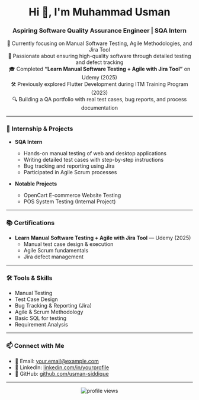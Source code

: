 <h1 align="center">Hi 👋, I'm Muhammad Usman</h1>
<h3 align="center">Aspiring Software Quality Assurance Engineer | SQA Intern</h3>

<p align="center">
  🌱 Currently focusing on Manual Software Testing, Agile Methodologies, and Jira Tool<br>
  🧪 Passionate about ensuring high-quality software through detailed testing and defect tracking<br>
  🎓 Completed <b>“Learn Manual Software Testing + Agile with Jira Tool”</b> on Udemy (2025)<br>
  🛠️ Previously explored Flutter Development during ITM Training Program (2023)<br>
  🔍 Building a QA portfolio with real test cases, bug reports, and process documentation
</p>

---

### 💼 Internship & Projects

- **SQA Intern**  
  - Hands-on manual testing of web and desktop applications  
  - Writing detailed test cases with step-by-step instructions  
  - Bug tracking and reporting using Jira  
  - Participated in Agile Scrum processes  

- **Notable Projects**  
  - OpenCart E-commerce Website Testing  
  - POS System Testing (Internal Project)  

---

### 📚 Certifications

- **Learn Manual Software Testing + Agile with Jira Tool** — Udemy (2025)  
  - Manual test case design & execution  
  - Agile Scrum fundamentals  
  - Jira defect management  

---

### 🛠️ Tools & Skills

- Manual Testing  
- Test Case Design  
- Bug Tracking & Reporting (Jira)  
- Agile & Scrum Methodology  
- Basic SQL for testing  
- Requirement Analysis  

---

### 📫 Connect with Me

- 📧 Email: your.email@example.com  
- 🔗 LinkedIn: [linkedin.com/in/yourprofile](https://linkedin.com/in/yourprofile)  
- 🐙 GitHub: [github.com/usman-siddique](https://github.com/usman-siddique)  

---

<p align="center">
  <img src="https://komarev.com/ghpvc/?username=usman-siddique&label=Profile%20views&color=0e75b6&style=flat" alt="profile views" />
</p>
